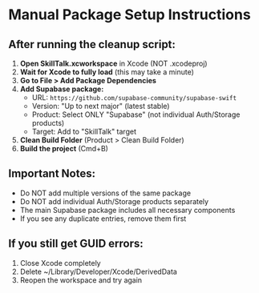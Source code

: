 # Manual Package Setup Instructions

## After running the cleanup script:

1. **Open SkillTalk.xcworkspace** in Xcode (NOT .xcodeproj)
2. **Wait for Xcode to fully load** (this may take a minute)
3. **Go to File > Add Package Dependencies**
4. **Add Supabase package:**
   - URL: `https://github.com/supabase-community/supabase-swift`
   - Version: "Up to next major" (latest stable)
   - Product: Select ONLY "Supabase" (not individual Auth/Storage products)
   - Target: Add to "SkillTalk" target
5. **Clean Build Folder** (Product > Clean Build Folder)
6. **Build the project** (Cmd+B)

## Important Notes:
- Do NOT add multiple versions of the same package
- Do NOT add individual Auth/Storage products separately
- The main Supabase package includes all necessary components
- If you see any duplicate entries, remove them first

## If you still get GUID errors:
1. Close Xcode completely
2. Delete ~/Library/Developer/Xcode/DerivedData
3. Reopen the workspace and try again
